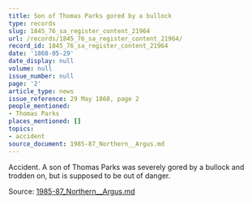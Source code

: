 ```yaml
---
title: Son of Thomas Parks gored by a bullock
type: records
slug: 1845_76_sa_register_content_21964
url: /records/1845_76_sa_register_content_21964/
record_id: 1845_76_sa_register_content_21964
date: '1868-05-29'
date_display: null
volume: null
issue_number: null
page: '2'
article_type: news
issue_reference: 29 May 1868, page 2
people_mentioned:
- Thomas Parks
places_mentioned: []
topics:
- accident
source_document: 1985-87_Northern__Argus.md
---
```


Accident.  A son of Thomas Parks was severely gored by a bullock and trodden on, but is supposed to be out of danger.

Source: [1985-87_Northern__Argus.md](/downloads/markdown/1985-87_Northern__Argus.md)
